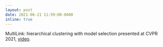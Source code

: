 ```yaml
---
layout: post
date: 2021-06-21 11:59:00-0400
inline: true
---
```

MultiLink: hierarchical clustering with model selection presented at CVPR 2021, [video][video].


[video]: https://polimi365-my.sharepoint.com/:v:/g/personal/10755186_polimi_it/EcTmnE4aSBFLkL2i-BRXYkgBPoqkUmEuBpFXF-X2C3T5Zw?e=aDokWI

